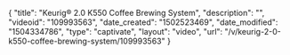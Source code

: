 {
    "title": "Keurig&reg; 2.0 K550 Coffee Brewing System",
    "description": "",
    "videoid": "109993563",
    "date_created": "1502523469",
    "date_modified": "1504334786",
    "type": "captivate",
    "layout": "video",
    "url": "\/v\/keurig-2-0-k550-coffee-brewing-system\/109993563"
}